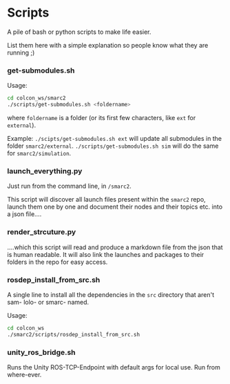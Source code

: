 # Scripts
A pile of bash or python scripts to make life easier.

List them here with a simple explanation so people know what they are running ;)

### get-submodules.sh
Usage:
```bash
cd colcon_ws/smarc2
./scripts/get-submodules.sh <foldername>
```
where `foldername` is a folder (or its first few characters, like `ext` for `external`).

Example: `./scipts/get-submodules.sh ext` will update all submodules in the folder `smarc2/external`. `./scripts/get-submodules.sh sim` will do the same for `smarc2/simulation`.

### launch_everything.py
Just run from the command line, in `/smarc2`.

This script will discover all launch files present within the `smarc2` repo, launch them one by one and document their nodes and their topics etc. into a json file....

### render_strcuture.py
....which this script will read and produce a markdown file from the json that is human readable.
It will also link the launches and packages to their folders in the repo for easy access.


### rosdep_install_from_src.sh
A single line to install all the dependencies in the `src` directory that aren't sam- lolo- or smarc- named.

Usage:
```bash
cd colcon_ws
./smarc2/scripts/rosdep_install_from_src.sh
```

### unity_ros_bridge.sh
Runs the Unity ROS-TCP-Endpoint with default args for local use. Run from where-ever.